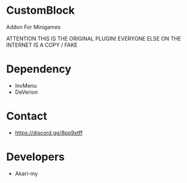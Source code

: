 # CustomBlock
Addon For Minigames


ATTENTION THIS IS THE ORIGINAL PLUGIN!  EVERYONE ELSE ON THE INTERNET IS A COPY / FAKE

# Dependency
- InvMenu
- DeVerion

# Contact
- https://discord.gg/8pp9xtff

# Developers
- Akari-my
